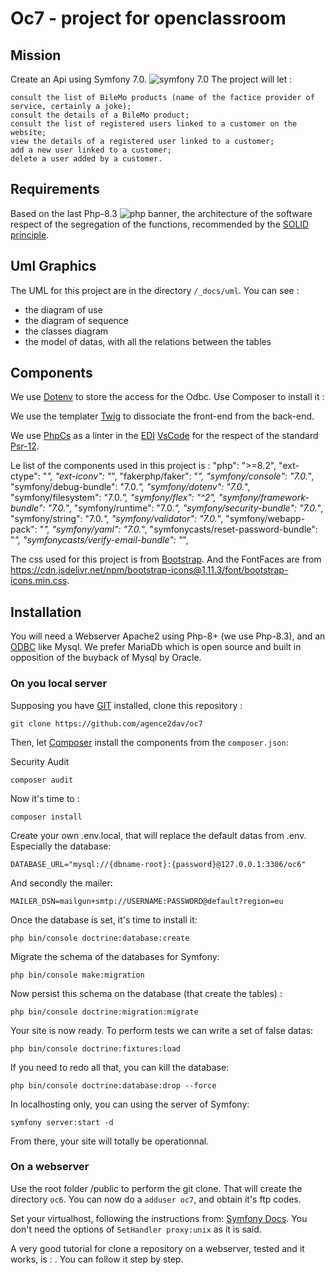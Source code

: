 # Oc7 - project for openclassroom

## Mission

Create an Api using Symfony 7.0. <img src="https://img.shields.io/badge/symfony-7-0" alt="symfony 7.0">
The project will let :

    consult the list of BileMo products (name of the factice provider of service, certainly a joke);
    consult the details of a BileMo product;
    consult the list of registered users linked to a customer on the website;
    view the details of a registered user linked to a customer;
    add a new user linked to a customer;
    delete a user added by a customer.

## Requirements

Based on the last Php-8.3 <img src="https://img.shields.io/badge/php-8.3-%23777BB4?logo=php" alt="php banner">, the architecture of the software respect of the segregation of the functions, recommended by the <a href="https://fr.wikipedia.org/wiki/SOLID_(informatique)">SOLID principle</a>.

## Uml Graphics

The UML for this project are in the directory `/_docs/uml`.
You can see :
- the diagram of use
- the diagram of sequence
- the classes diagram
- the model of datas, with all the relations between the tables

## Components

We use <a href="https://www.dotenv.org/docs/languages/php.html">Dotenv</a> to store the access for the Odbc. Use Composer to install it :

We use the templater <a href="https://twig.symfony.com/doc/3.x/tags/extends.html">Twig</a> to dissociate the front-end from the back-end.

We use <a href="https://github.com/squizlabs/PHP_CodeSniffer">PhpCs</a> as a linter in the <a href="https://fr.wikipedia.org/wiki/Environnement_de_d%C3%A9veloppement">EDI</a> <a href="https://code.visualstudio.com/">VsCode</a> for the respect of the standard <a href="https://www.php-fig.org/psr/psr-12/">Psr-12</a>.

Le list of the components used in this project is :
    "php": ">=8.2",
    "ext-ctype": "*",
    "ext-iconv": "*",
    "fakerphp/faker": "*",
    "symfony/console": "7.0.*",
    "symfony/debug-bundle": "7.0.*",
    "symfony/dotenv": "7.0.*",
    "symfony/filesystem": "7.0.*",
    "symfony/flex": "^2",
    "symfony/framework-bundle": "7.0.*",
    "symfony/runtime": "7.0.*",
    "symfony/security-bundle": "7.0.*",
    "symfony/string": "7.0.*",
    "symfony/validator": "7.0.*",
    "symfony/webapp-pack": "*",
    "symfony/yaml": "7.0.*",
    "symfonycasts/reset-password-bundle": "*",
    "symfonycasts/verify-email-bundle": "*",

The css used for this project is from <a href="https://bootswatch.com/5/darkly/bootstrap.min.css/startbootstrap-freelancer/">Bootstrap</a>. And the FontFaces are from https://cdn.jsdelivr.net/npm/bootstrap-icons@1.11.3/font/bootstrap-icons.min.css.

## Installation

You will need a Webserver Apache2 using Php-8+ (we use Php-8.3), and an <a href="https://fr.wikipedia.org/wiki/Open_Database_Connectivity">ODBC</a> like Mysql. We prefer MariaDb which is open source and built in opposition of the buyback of Mysql by Oracle.

### On you local server

Supposing you have <a href="https://git-scm.com/">GIT</a> installed, clone this repository :

    git clone https://github.com/agence2dav/oc7

Then, let <a href="https://getcomposer.org/">Composer</a> install the components from the `composer.json`:

Security Audit

    composer audit

Now it's time to :

    composer install

Create your own .env.local, that will replace the default datas from .env.
Especially the database:

    DATABASE_URL="mysql://{dbname-root}:{password}@127.0.0.1:3306/oc6"

And secondly the mailer: 

    MAILER_DSN=mailgun+smtp://USERNAME:PASSWORD@default?region=eu

Once the database is set, it's time to install it:

    php bin/console doctrine:database:create

Migrate the schema of the databases for Symfony:

    php bin/console make:migration

Now persist this schema on the database (that create the tables) :

    php bin/console doctrine:migration:migrate

Your site is now ready. To perform tests we can write a set of false datas:

    php bin/console doctrine:fixtures:load

If you need to redo all that, you can kill the database:

    php bin/console doctrine:database:drop --force

In localhosting only, you can using the server of Symfony:

    symfony server:start -d

From there, your site will totally be operationnal.

### On a webserver

Use the root folder /public to perform the git clone. That will create the directory `oc6`.
You can now do a `adduser oc7`, and obtain it's ftp codes.

Set your virtualhost, following the instructions from: <a href="https://symfony.com/doc/current/setup/web_server_configuration.html">Symfony Docs</a>. You don't need the options of `SetHandler proxy:unix` as it is said.

A very good tutorial for clone a repository on a webserver, tested and it works, is : <a href="http://david-robert.fr/articles/view/deployer-symfony-vps"></a>. You can follow it step by step.

